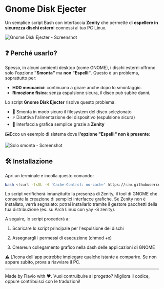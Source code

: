 # Gnome Disk Ejecter

Un semplice script Bash con interfaccia **Zenity** che permette di **espellere in sicurezza dischi esterni** connessi al tuo PC Linux.


![Gnome Disk Ejecter - Screenshot](https://github.com/user-attachments/assets/906400eb-3f43-403f-838c-47f317f2daec)



## ❓ Perché usarlo?

Spesso, in alcuni ambienti desktop (come GNOME), i dischi esterni offrono solo l'opzione **"Smonta"** ma **non "Espelli"**. Questo è un problema, soprattutto per:

- **HDD meccanici**: continuano a girare anche dopo lo smontaggio.
- **Rimozione fisica**: senza espulsione sicura, il disco può subire danni.

Lo script **Gnome Disk Ejecter** risolve questo problema:

- 📂 Smonta in modo sicuro il filesystem del disco selezionato  
- ⚡ Disattiva l'alimentazione del dispositivo (espulsione sicura)  
- 🧠 Interfaccia grafica semplice grazie a **Zenity**

🖼️Ecco un esempio di sistema dove **l'opzione "Espelli" non è presente**:

![Solo smonta - Screenshot](https://github.com/user-attachments/assets/05ba6619-2902-4f21-b3a1-55526945b061)



## 🛠️ Installazione

Apri un terminale e incolla questo comando:

```bash
bash <(curl -fsSL -H 'Cache-Control: no-cache' https://raw.githubusercontent.com/Flavio-coding/gnome-disk-ejecter/main/installer.sh)
```
Lo script verificherà innanzitutto la presenza di Zenity, il tool di GNOME che consente la creazione di semplici interfacce grafiche.
Se Zenity non è installato, verrà segnalato: potrai installarlo tramite il gestore pacchetti della tua distribuzione (es. su Arch Linux con yay -S zenity).

A seguire, lo script procederà a:
1. Scaricare lo script principale per l'espulsione dei dischi

2. Assegnargli i permessi di esecuzione (chmod +x)
    
3. Creareun collegamento grafico nella dash delle applicazioni di GNOME
    
⚠️   L'icona dell'app potrebbe impiegare qualche istante a comparire. Se non appare subito, prova a riavviare il PC.
    

---

Made by Flavio with ❤️.
Vuoi contruibuire al progetto? Migliora il codice, oppure contribuisci con le traduzioni!
